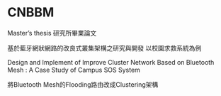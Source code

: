 # CNBBM
 Master’s thesis
研究所畢業論文

基於藍牙網狀網路的改良式叢集架構之研究與開發 以校園求救系統為例

Design and Implement of Improve Cluster Network Based on Bluetooth Mesh : A Case Study of Campus SOS System

將Bluetooth Mesh的Flooding路由改成Clustering架構
